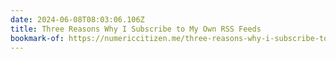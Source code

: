 ```yaml
---
date: 2024-06-08T08:03:06.106Z
title: Three Reasons Why I Subscribe to My Own RSS Feeds
bookmark-of: https://numericcitizen.me/three-reasons-why-i-subscribe-to-my-own-rss-feeds/
---
```

